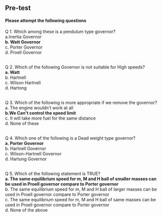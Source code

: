 ## <b> Pre-test</b>
#### Please attempt the following questions

 Q 1. Which among these is a pendulum type governor?<br>
  a.Inertia Governor<br>
  <b>b. Watt Governor</b><br>
  c. Porter Governor<br>
  d. Proell Governor<br><br>

Q 2. Which of the following Governor is not suitable for High speeds?<br>
  <b>a. Watt</b><br>
  b. Hartnell<br>
  c. Wilson Hartnell<br>
  d. Hartong<br><br>

Q 3. Which of the following is more appropriate if we remove the governor?<br>
  a. The engine wouldn't work at all<br>
  <b>b.We Can't control the speed limit</b><br>
  c. It will take more fuel for the same distance<br>
  d. None of these<br><br>

Q 4. Which one of the following is a Dead weight type governor?<br>
  <b>a. Porter Governor</b><br>
  b. Hartnell Governor<br>
  c. Wilson-Hartnell Governor<br>
  d. Hartung Governor<br><br>

Q 5. Which of the following statement is TRUE?<br>
  <b>a. The same equilibrium speed for m, M and H ball of smaller masses can be used in Proell governor compare to Porter governor</b><br>
  b. The same equilibrium speed for m, M and H ball of larger masses can be used in Proell governor compare to Porter governor<br>
  c. The same equilibrium speed for m, M and H ball of same masses can be used in Proell governor compare to Porter governor<br>
  d. None of the above<br><br>
